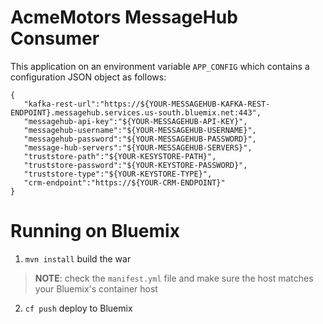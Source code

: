 AcmeMotors MessageHub Consumer
==============================

This application on an environment variable `APP_CONFIG` which contains a configuration JSON object as follows:

```
{
   "kafka-rest-url":"https://${YOUR-MESSAGEHUB-KAFKA-REST-ENDPOINT}.messagehub.services.us-south.bluemix.net:443",
   "messagehub-api-key":"${YOUR-MESSAGEHUB-API-KEY}",
   "messagehub-username":"${YOUR-MESSAGEHUB-USERNAME}",
   "messagehub-password":"${YOUR-MESSAGEHUB-PASSWORD}",
   "message-hub-servers":"${YOUR-MESSAGEHUB-SERVERS}",
   "truststore-path":"${YOUR-KESYSTORE-PATH}",
   "truststore-password":"${YOUR-KEYSTORE-PASSWORD}",
   "truststore-type":"${YOUR-KEYSTORE-TYPE}",
   "crm-endpoint":"https://${YOUR-CRM-ENDPOINT}"
}
```

Running on Bluemix
==================

1. `mvn install` build the war

> **NOTE**: check the `manifest.yml` file and make sure the host matches your Bluemix's container host

2. `cf push` deploy to Bluemix
